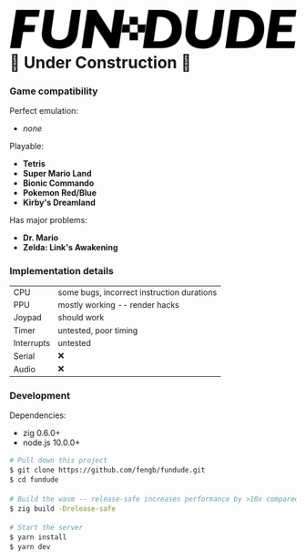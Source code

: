 # ![FUN DUDE](web/logo.svg) <br> 🚧 Under Construction 🚧

### Game compatibility

Perfect emulation:
- _none_

Playable:
- **Tetris**
- **Super Mario Land**
- **Bionic Commando**
- **Pokemon Red/Blue**
- **Kirby's Dreamland**

Has major problems:
- **Dr. Mario**
- **Zelda: Link's Awakening**

### Implementation details

| | |
|-|-|
| CPU | some bugs, incorrect instruction durations |
| PPU | mostly working -- render hacks |
| Joypad | should work |
| Timer | untested, poor timing |
| Interrupts | untested |
| Serial | ❌ |
| Audio | ❌ |

### Development

Dependencies:
- zig 0.6.0+
- node.js 10.0.0+

```bash
# Pull down this project
$ git clone https://github.com/fengb/fundude.git
$ cd fundude

# Build the wasm -- release-safe increases performance by >10x compared to the default debug mode
$ zig build -Drelease-safe

# Start the server
$ yarn install
$ yarn dev
```
